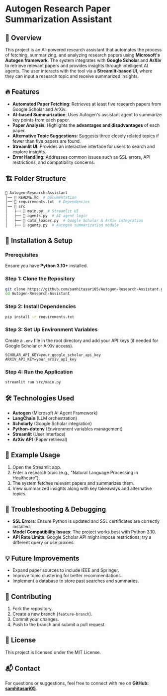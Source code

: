# Autogen Research Paper Summarization Assistant

## 📌 Overview
This project is an AI-powered research assistant that automates the process of fetching, summarizing, and analyzing research papers using **Microsoft's Autogen framework**. The system integrates with **Google Scholar** and **ArXiv** to retrieve relevant papers and provides insights through intelligent AI agents. The user interacts with the tool via a **Streamlit-based UI**, where they can input a research topic and receive summarized insights.

## 🔥 Features
- **Automated Paper Fetching**: Retrieves at least five research papers from Google Scholar and ArXiv.
- **AI-based Summarization**: Uses Autogen's assistant agent to summarize key points from each paper.
- **Paper Analysis**: Highlights the **advantages and disadvantages** of each paper.
- **Alternative Topic Suggestions**: Suggests three closely related topics if fewer than five papers are found.
- **Streamlit UI**: Provides an interactive interface for users to search and explore insights.
- **Error Handling**: Addresses common issues such as SSL errors, API restrictions, and compatibility concerns.

## 🏗️ Folder Structure
```bash
📂 Autogen-Research-Assistant
│── 📄 README.md  # Documentation
│── 📄 requirements.txt  # Dependencies
│── 📂 src
│   ├── 📄 main.py  # Streamlit UI
│   ├── 📄 agents.py  # AI agent logic
│   ├── 📄 data_loader.py  # Google Scholar & ArXiv integration
│   ├── 📄 agents.py  # Autogen summarization module
```

## 🚀 Installation & Setup
### Prerequisites
Ensure you have **Python 3.10+** installed.

### Step 1: Clone the Repository
```sh
git clone https://github.com/samhitasari05/Autogen-Research-Assistant.git
cd Autogen-Research-Assistant
```

### Step 2: Install Dependencies
```sh
pip install -r requirements.txt
```

### Step 3: Set Up Environment Variables
Create a `.env` file in the root directory and add your API keys (if needed for Google Scholar or ArXiv access).
```env
SCHOLAR_API_KEY=your_google_scholar_api_key
ARXIV_API_KEY=your_arxiv_api_key
```

### Step 4: Run the Application
```sh
streamlit run src/main.py
```

## 🛠️ Technologies Used
- **Autogen** (Microsoft AI Agent Framework)
- **LangChain** (LLM orchestration)
- **Scholarly** (Google Scholar integration)
- **Python-dotenv** (Environment variables management)
- **Streamlit** (User Interface)
- **ArXiv API** (Paper retrieval)

## 🧐 Example Usage
1. Open the Streamlit app.
2. Enter a research topic (e.g., "Natural Language Processing in Healthcare").
3. The system fetches relevant papers and summarizes them.
4. View summarized insights along with key takeaways and alternative topics.

## 🐞 Troubleshooting & Debugging
- **SSL Errors**: Ensure Python is updated and SSL certificates are correctly installed.
- **Model Compatibility Issues**: The project works best with Python 3.10.
- **API Rate Limits**: Google Scholar API might impose restrictions; try a different query or use proxies.

## 💡 Future Improvements
- Expand paper sources to include IEEE and Springer.
- Improve topic clustering for better recommendations.
- Implement a database to store past searches and summaries.

## 🤝 Contributing
1. Fork the repository.
2. Create a new branch (`feature-branch`).
3. Commit your changes.
4. Push to the branch and submit a pull request.

## 📜 License
This project is licensed under the MIT License. 

## 📬 Contact
For questions or suggestions, feel free to connect with me on **GitHub: [samhitasari05](https://github.com/samhitasari05)**.
